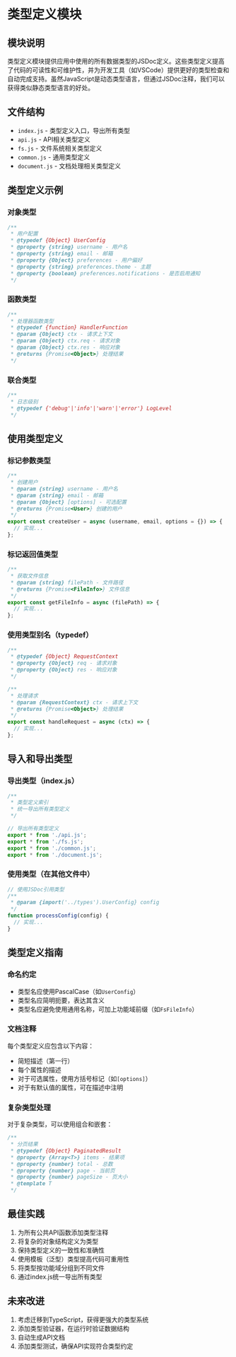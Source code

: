 # 类型定义模块

## 模块说明

类型定义模块提供应用中使用的所有数据类型的JSDoc定义。这些类型定义提高了代码的可读性和可维护性，并为开发工具（如VSCode）提供更好的类型检查和自动完成支持。虽然JavaScript是动态类型语言，但通过JSDoc注释，我们可以获得类似静态类型语言的好处。

## 文件结构

- `index.js` - 类型定义入口，导出所有类型
- `api.js` - API相关类型定义
- `fs.js` - 文件系统相关类型定义
- `common.js` - 通用类型定义
- `document.js` - 文档处理相关类型定义

## 类型定义示例

### 对象类型

```javascript
/**
 * 用户配置
 * @typedef {Object} UserConfig
 * @property {string} username - 用户名
 * @property {string} email - 邮箱
 * @property {Object} preferences - 用户偏好
 * @property {string} preferences.theme - 主题
 * @property {boolean} preferences.notifications - 是否启用通知
 */
```

### 函数类型

```javascript
/**
 * 处理器函数类型
 * @typedef {function} HandlerFunction
 * @param {Object} ctx - 请求上下文
 * @param {Object} ctx.req - 请求对象
 * @param {Object} ctx.res - 响应对象
 * @returns {Promise<Object>} 处理结果
 */
```

### 联合类型

```javascript
/**
 * 日志级别
 * @typedef {'debug'|'info'|'warn'|'error'} LogLevel
 */
```

## 使用类型定义

### 标记参数类型

```javascript
/**
 * 创建用户
 * @param {string} username - 用户名
 * @param {string} email - 邮箱
 * @param {Object} [options] - 可选配置
 * @returns {Promise<User>} 创建的用户
 */
export const createUser = async (username, email, options = {}) => {
  // 实现...
};
```

### 标记返回值类型

```javascript
/**
 * 获取文件信息
 * @param {string} filePath - 文件路径
 * @returns {Promise<FileInfo>} 文件信息
 */
export const getFileInfo = async (filePath) => {
  // 实现...
};
```

### 使用类型别名（typedef）

```javascript
/**
 * @typedef {Object} RequestContext
 * @property {Object} req - 请求对象
 * @property {Object} res - 响应对象
 */

/**
 * 处理请求
 * @param {RequestContext} ctx - 请求上下文
 * @returns {Promise<Object>} 处理结果
 */
export const handleRequest = async (ctx) => {
  // 实现...
};
```

## 导入和导出类型

### 导出类型（index.js）

```javascript
/**
 * 类型定义索引
 * 统一导出所有类型定义
 */

// 导出所有类型定义
export * from './api.js';
export * from './fs.js';
export * from './common.js';
export * from './document.js';
```

### 使用类型（在其他文件中）

```javascript
// 使用JSDoc引用类型
/**
 * @param {import('../types').UserConfig} config
 */
function processConfig(config) {
  // 实现...
}
```

## 类型定义指南

### 命名约定

- 类型名应使用PascalCase（如`UserConfig`）
- 类型名应简明扼要，表达其含义
- 类型名应避免使用通用名称，可加上功能域前缀（如`FsFileInfo`）

### 文档注释

每个类型定义应包含以下内容：

- 简短描述（第一行）
- 每个属性的描述
- 对于可选属性，使用方括号标记（如`[options]`）
- 对于有默认值的属性，可在描述中注明

### 复杂类型处理

对于复杂类型，可以使用组合和嵌套：

```javascript
/**
 * 分页结果
 * @typedef {Object} PaginatedResult
 * @property {Array<T>} items - 结果项
 * @property {number} total - 总数
 * @property {number} page - 当前页
 * @property {number} pageSize - 页大小
 * @template T
 */
```

## 最佳实践

1. 为所有公共API函数添加类型注释
2. 将复杂的对象结构定义为类型
3. 保持类型定义的一致性和准确性
4. 使用模板（泛型）类型提高代码可重用性
5. 将类型按功能域分组到不同文件
6. 通过index.js统一导出所有类型

## 未来改进

1. 考虑迁移到TypeScript，获得更强大的类型系统
2. 添加类型验证器，在运行时验证数据结构
3. 自动生成API文档
4. 添加类型测试，确保API实现符合类型约定 